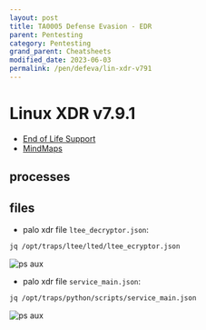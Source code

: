 ```yaml
---
layout: post
title: TA0005 Defense Evasion - EDR
parent: Pentesting
category: Pentesting
grand_parent: Cheatsheets
modified_date: 2023-06-03
permalink: /pen/defeva/lin-xdr-v791
---
```


# Linux XDR v7.9.1

<!-- vscode-markdown-toc -->
* [End of Life Support](#EndofLifeSupport)
* [MindMaps](#MindMaps)

<!-- vscode-markdown-toc-config
	numbering=false
	autoSave=true
	/vscode-markdown-toc-config -->
<!-- /vscode-markdown-toc -->

## processes

## files

* palo xdr file ```ltee_decryptor.json```:
```bash
jq /opt/traps/ltee/lted/ltee_ecryptor.json
```
![ps aux](/assets/images/xdr-file-ltee_decryptor.json.png)

* palo xdr file ```service_main.json```:
```bash
jq /opt/traps/python/scripts/service_main.json
```
![ps aux](/assets/images/xdr-file-services.json.png)